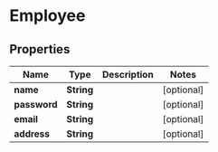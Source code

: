 # Employee

## Properties
Name | Type | Description | Notes
------------ | ------------- | ------------- | -------------
**name** | **String** |  |  [optional]
**password** | **String** |  |  [optional]
**email** | **String** |  |  [optional]
**address** | **String** |  |  [optional]
